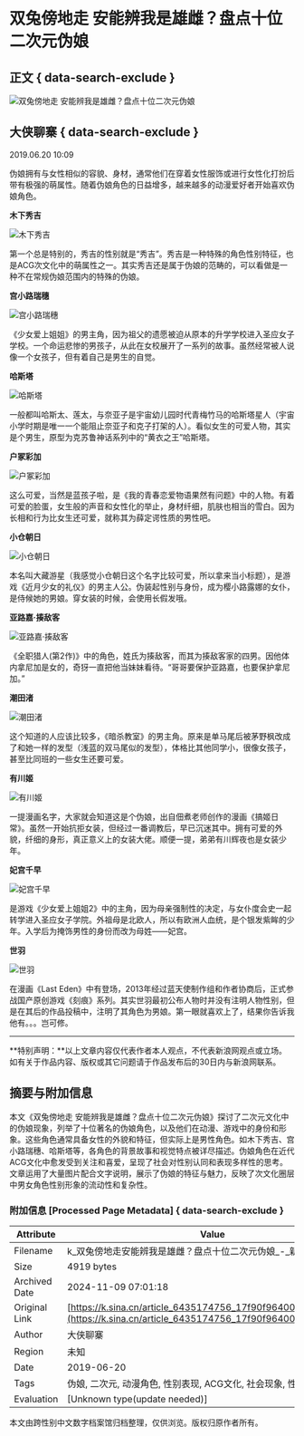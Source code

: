 # 双兔傍地走 安能辨我是雄雌？盘点十位二次元伪娘

## 正文 { data-search-exclude }


![双兔傍地走 安能辨我是雄雌？盘点十位二次元伪娘](https://n.sinaimg.cn/sinacn10200/360/w180h180/20191012/4787-ifvwfti7640749.jpg)

## 大侠聊寨 { data-search-exclude }

2019.06.20 10:09

伪娘拥有与女性相似的容貌、身材，通常他们在穿着女性服饰或进行女性化打扮后带有极强的萌属性。随着伪娘角色的日益增多，越来越多的动漫爱好者开始喜欢伪娘角色。

**木下秀吉**

![木下秀吉](http://k.sinaimg.cn/n/sinacn20190620s/239/w640h399/20190620/37cc-hyrtarw4947023.jpg/w700d1q75cms.jpg)

第一个总是特别的，秀吉的性别就是“秀吉”。秀吉是一种特殊的角色性别特征，也是ACG次文化中的萌属性之一。其实秀吉还是属于伪娘的范畴的，可以看做是一种不在常规伪娘范围内的特殊的伪娘。

**宫小路瑞穗**

![宫小路瑞穗](http://k.sinaimg.cn/n/sinacn20190620s/700/w400h300/20190620/d7cf-hyrtarw4947046.jpg/w700d1q75cms.jpg)

《少女爱上姐姐》的男主角，因为祖父的遗愿被迫从原本的升学学校进入圣应女子学校。一个命运悲惨的男孩子，从此在女校展开了一系列的故事。虽然经常被人说像一个女孩子，但有着自己是男生的自觉。

**哈斯塔**

![哈斯塔](http://k.sinaimg.cn/n/sinacn20190620s/352/w640h512/20190620/669b-hyrtarw4947075.jpg/w700d1q75cms.jpg)

一般都叫哈斯太、莲太，与奈亚子是宇宙幼儿园时代青梅竹马的哈斯塔星人（宇宙小学时期是唯一一个能阻止奈亚子和克子打架的人）。看似女生的可爱人物，其实是个男生，原型为克苏鲁神话系列中的“黄衣之王”哈斯塔。

**户冢彩加**

![户冢彩加](http://k.sinaimg.cn/n/sinacn20190620s/736/w640h896/20190620/a429-hyrtarw4947133.jpg/w700d1q75cms.jpg)

这么可爱，当然是蓝孩子啦，是《我的青春恋爱物语果然有问题》中的人物。有着可爱的脸蛋，女生般的声音和女性化的举止，身材纤细，肌肤也相当的雪白。因为长相和行为比女生还可爱，就称其为薛定谔性质的男性吧。

**小仓朝日**

![小仓朝日](http://k.sinaimg.cn/n/sinacn20190620s/200/w500h500/20190620/fdc8-hyrtarw4947176.jpg/w700d1q75cms.jpg)

本名叫大藏游星（我感觉小仓朝日这个名字比较可爱，所以拿来当小标题），是游戏《近月少女的礼仪》的男主人公。伪装起性别与身份，成为樱小路露娜的女仆，是侍候她的男娘。穿女装的时候，会使用长假发哦。

**亚路嘉·揍敌客**

![亚路嘉·揍敌客](http://k.sinaimg.cn/n/sinacn20190620s/422/w640h582/20190620/d23f-hyrtarw4947213.jpg/w700d1q75cms.jpg)

《全职猎人(第2作)》中的角色，姓氏为揍敌客，而其为揍敌客家的四男。因他体内拿尼加是女的，奇犽一直把他当妹妹看待。“哥哥要保护亚路嘉，也要保护拿尼加。”

**潮田渚**

![潮田渚](http://k.sinaimg.cn/n/sinacn20190620s/239/w640h399/20190620/e416-hyrtarw4947264.jpg/w700d1q75cms.jpg)

这个知道的人应该比较多，《暗杀教室》的男主角。原来是单马尾后被茅野枫改成了和她一样的发型（浅蓝的双马尾似的发型），体格比其他同学小，很像女孩子，甚至比同班的一些女生还要可爱。

**有川姬**

![有川姬](http://k.sinaimg.cn/n/sinacn20190620s/557/w640h717/20190620/3403-hyrtarw4947311.jpg/w700d1q75cms.jpg)

一提漫画名字，大家就会知道这是个伪娘，出自佃煮老师创作的漫画《搞姬日常》。虽然一开始抗拒女装，但经过一番调教后，早已沉迷其中。拥有可爱的外貌，纤细的身形，真正意义上的女装大佬。顺便一提，弟弟有川辉夜也是女装少年。

**妃宫千早**

![妃宫千早](http://k.sinaimg.cn/n/sinacn20190620s/229/w604h425/20190620/114e-hyrtarw4947363.jpg/w700d1q75cms.jpg)

是游戏《少女爱上姐姐2》中的主角，因为母亲强制性的决定，与女仆度会史一起转学进入圣应女子学院。外祖母是北欧人，所以有欧洲人血统，是个银发紫眸的少年。入学后为掩饰男性的身份而改为母姓——妃宫。

**世羽**

![世羽](http://k.sinaimg.cn/n/sinacn20190620s/387/w600h587/20190620/2da8-hyrtarw4947415.jpg/w700d1q75cms.jpg)

在漫画《Last Eden》中有登场，2013年经过蓝天使制作组和作者协商后，正式参战国产原创游戏《刻痕》系列。其实世羽最初公布人物时并没有注明人物性别，但是在其后的作品投稿中，注明了其角色为男娘。第一眼就喜欢上了，结果你告诉我他有。。。岂可修。

---

**特别声明：**以上文章内容仅代表作者本人观点，不代表新浪网观点或立场。如有关于作品内容、版权或其它问题请于作品发布后的30日内与新浪网联系。

## 摘要与附加信息

<!-- tcd_abstract -->
本文《双兔傍地走 安能辨我是雄雌？盘点十位二次元伪娘》探讨了二次元文化中的伪娘现象，列举了十位著名的伪娘角色，以及他们在动漫、游戏中的身份和形象。这些角色通常具备女性的外貌和特征，但实际上是男性角色。如木下秀吉、宫小路瑞穗、哈斯塔等，各角色的背景故事和视觉特点被详尽描述。伪娘角色在近代ACG文化中愈发受到关注和喜爱，呈现了社会对性别认同和表现多样性的思考。文章运用了大量图片配合文字说明，展示了伪娘的特征与魅力，反映了次文化圈层中男女角色性别形象的流动性和复杂性。
<!-- tcd_abstract_end -->

### 附加信息 [Processed Page Metadata] { data-search-exclude }

| Attribute       | Value                                  |
|-----------------|----------------------------------------|
| Filename        | k_双兔傍地走安能辨我是雄雌？盘点十位二次元伪娘_-_新浪.md                             |
| Size            | 4919 bytes                           |
| Archived Date   | 2024-11-09 07:01:18                             |
| Original Link   | [https://k.sina.cn/article_6435174756_17f90f96400100htwk.html](https://k.sina.cn/article_6435174756_17f90f96400100htwk.html)                       |
| Author          | 大侠聊寨                               |
| Region          | 未知                               |
| Date            | 2019-06-20                                 |
| Tags            | 伪娘, 二次元, 动漫角色, 性别表现, ACG文化, 社会现象, 性别认同                                 |
| Evaluation            | [Unknown type(update needed)]                                 |
<!-- tcd_table_end -->

本文由跨性别中文数字档案馆归档整理，仅供浏览。版权归原作者所有。
